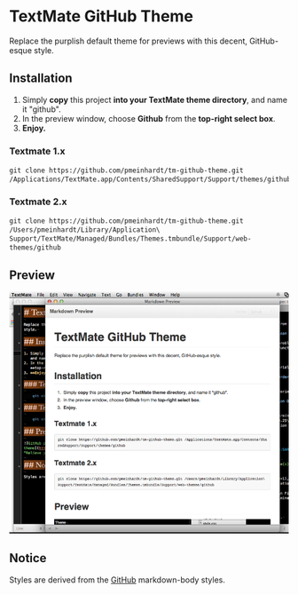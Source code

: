 # TextMate GitHub Theme

Replace the purplish default theme for previews with this decent, GitHub-esque
style.

## Installation

1. Simply **copy** this project **into your TextMate theme directory**,
   and name it "github".
2. In the preview window, choose **Github** from the
   **top-right select box**.
3. **Enjoy.**

### Textmate 1.x

    git clone https://github.com/pmeinhardt/tm-github-theme.git /Applications/TextMate.app/Contents/SharedSupport/Support/themes/github

### Textmate 2.x

    git clone https://github.com/pmeinhardt/tm-github-theme.git /Users/pmeinhardt/Library/Application\ Support/TextMate/Managed/Bundles/Themes.tmbundle/Support/web-themes/github

## Preview

![GitHub preview theme](preview.png "Relieve your eyes")

## Notice

Styles are derived from the [GitHub](https://github.com) markdown-body styles.
